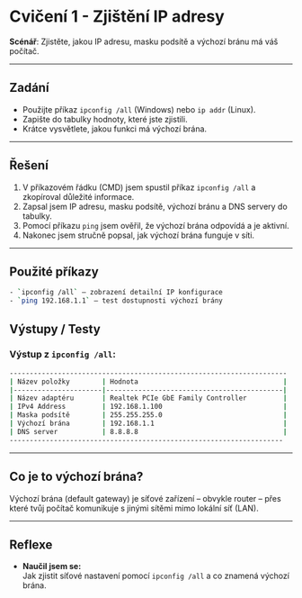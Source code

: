 # Cvičení 1 - Zjištění IP adresy

**Scénář**: Zjistěte, jakou IP adresu, masku podsítě a výchozí bránu má váš počítač.

---

## Zadání
- Použijte příkaz `ipconfig /all` (Windows) nebo `ip addr` (Linux).
- Zapište do tabulky hodnoty, které jste zjistili.
- Krátce vysvětlete, jakou funkci má výchozí brána.

---

## Řešení

1. V příkazovém řádku (CMD) jsem spustil příkaz `ipconfig /all` a zkopíroval důležité informace.  
2. Zapsal jsem IP adresu, masku podsítě, výchozí bránu a DNS servery do tabulky.  
3. Pomocí příkazu `ping` jsem ověřil, že výchozí brána odpovídá a je aktivní.  
4. Nakonec jsem stručně popsal, jak výchozí brána funguje v síti.

---

## Použité příkazy
```bash
- `ipconfig /all` – zobrazení detailní IP konfigurace  
- `ping 192.168.1.1` – test dostupnosti výchozí brány
```
## Výstupy / Testy
### Výstup z `ipconfig /all`:

```bash
---------------------------------------------------------------------
| Název položky        | Hodnota                                    |
|----------------------|--------------------------------------------|
| Název adaptéru       | Realtek PCIe GbE Family Controller         |
| IPv4 Address         | 192.168.1.100                              |
| Maska podsítě        | 255.255.255.0                              |
| Výchozí brána        | 192.168.1.1                                |
| DNS server           | 8.8.8.8                                    |
--------------------------------------------------------------------
```

---
## Co je to výchozí brána? 

Výchozí brána (default gateway) je síťové zařízení – obvykle router – přes které tvůj počítač komunikuje s jinými sítěmi mimo lokální síť (LAN).  

---

## Reflexe

- **Naučil jsem se:**  
  Jak zjistit síťové nastavení pomocí `ipconfig /all` a co znamená výchozí brána.

